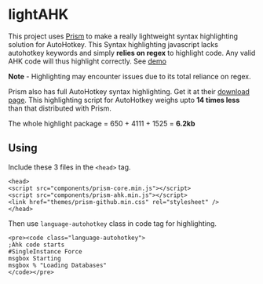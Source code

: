 lightAHK
=========

This project uses [Prism](https://github.com/LeaVerou/prism) to make a really lightweight syntax highlighting solution for AutoHotkey. 
This Syntax highlighting javascript lacks autohotkey keywords and simply **relies on regex** to highlight code. Any valid AHK code will thus 
highlight correctly. See [demo](https://rawgit.com/aviaryan/lightAHK/master/test.html)

**Note** - Highlighting may encounter issues due to its total reliance on regex.

Prism also has full AutoHotkey syntax highlighting. Get it at their [download page](http://prismjs.com/download.html). 
This highlighting script for AutoHotkey weighs upto **14 times less** than that distributed with Prism. 

The whole highlight package = 650 + 4111 + 1525 = **6.2kb**

## Using
Include these 3 files in the `<head>` tag. 

    <head>
	<script src="components/prism-core.min.js"></script>
	<script src="components/prism-ahk.min.js"></script>
	<link href="themes/prism-github.min.css" rel="stylesheet" />
    </head>

Then use `language-autohotkey` class in code tag for highlighting.

    <pre><code class="language-autohotkey">
    ;Ahk code starts
    #SingleInstance Force
    msgbox Starting
    msgbox % "Loading Databases"
    </code></pre>

